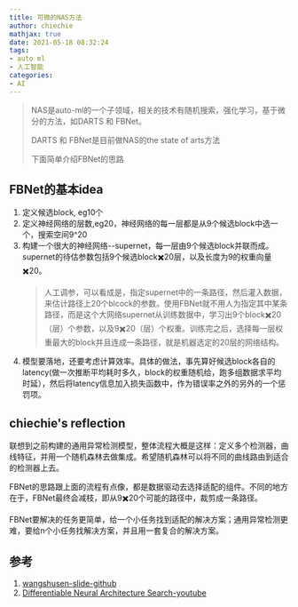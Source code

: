 ```yaml
---
title: 可微的NAS方法
author: chiechie
mathjax: true
date: 2021-05-18 08:32:24
tags:
- auto ml
- 人工智能
categories:
- AI
---
```


> NAS是auto-ml的一个子领域，相关的技术有随机搜索，强化学习，基于微分的方法，如DARTS 和 FBNet。
> 
> DARTS 和 FBNet是目前做NAS的the state of arts方法
>
> 下面简单介绍FBNet的思路


## FBNet的基本idea

1. 定义候选block, eg10个
2. 定义神经网络的层数,eg20，神经网络的每一层都是从9个候选block中选一个，搜索空间9^20
3. 构建一个很大的神经网络--supernet，每一层由9个候选block并联而成。supernet的待估参数包括9个候选block✖️20层，以及长度为9的权重向量✖️20。
	> 人工调参，可以看成是，指定supernet中的一条路径，然后灌入数据，来估计路径上20个blcock的参数。使用FBNet就不用人为指定其中某条路径，而是这个大网络supernet从训练数据中，学习出9个block✖️20（层）个参数，以及9✖️20（层）个权重。训练完之后，选择每一层权重最大的block并且连成一条路径，就是机器选定的20层的网络结构。
4. 模型要落地，还要考虑计算效率。具体的做法，事先算好候选block各自的latency(做一次推断平均耗时多久，block的权重随机给，跑多组数据求平均时延），然后将latency信息加入损失函数中，作为错误率之外的另外的一个惩罚项。


## chiechie's reflection

联想到之前构建的通用异常检测模型，整体流程大概是这样：定义多个检测器，曲线特征，并用一个随机森林去做集成。希望随机森林可以将不同的曲线路由到适合的检测器上去。

FBNet的思路跟上面的流程有点像，都是数据驱动去选择适配的组件。不同的地方在于，FBNet最终会减枝，即从9✖️20个可能的路径中，裁剪成一条路径。

FBNet要解决的任务更简单，给一个小任务找到适配的解决方案；通用异常检测更难，要给n个小任务找解决方案，并且用一套复合的解决方案。


## 参考
1. [wangshusen-slide-github](https://github.com/wangshusen/DeepLearning)
2. [Differentiable Neural Architecture Search-youtube](https://www.youtube.com/watch?v=D9m9-CXw_HY)
